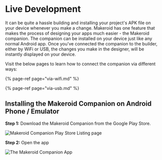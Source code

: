 # Live Development

It can be quite a hassle building and installing your project's APK file on your device whenever you make a change. Makeroid has one feature that makes the process of designing your apps much easier - the Makeroid companion. The companion can be installed on your device just like any normal Android app. Once you've connected the companion to the builder, either by WiFi or USB, the changes you make in the designer, will be instantly displayed on your device.

Visit the below pages to learn how to connect the companion via different ways:

{% page-ref page="via-wifi.md" %}

{% page-ref page="via-usb.md" %}

## Installing the Makeroid Companion on Android Phone / Emulator

**Step 1:** Download the Makeroid Companion from the Google Play Store.

![Makeroid Companion Play Store Listing page](../../.gitbook/assets/googleplaycompanion.png)

**Step 2:** Open the app

![The Makeroid Companion App](../../.gitbook/assets/screenshot_20180114-155517.png)
